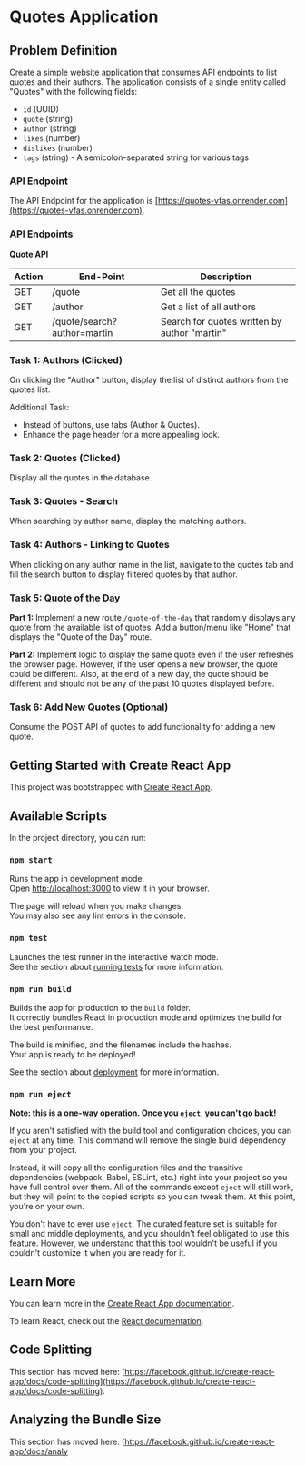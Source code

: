 # Quotes Application

## Problem Definition

Create a simple website application that consumes API endpoints to list quotes and their authors. The application consists 
of a single entity called "Quotes" with the following fields:

- `id` (UUID)
- `quote` (string)
- `author` (string)
- `likes` (number)
- `dislikes` (number)
- `tags` (string) - A semicolon-separated string for various tags

### API Endpoint

The API Endpoint for the application is [https://quotes-vfas.onrender.com](https://quotes-vfas.onrender.com).

### API Endpoints

**Quote API**

| Action | End-Point | Description |
| ------ | --------- | ----------- |
| GET    | /quote    | Get all the quotes |
| GET    | /author   | Get a list of all authors |
| GET    | /quote/search?author=martin | Search for quotes written by author "martin" |

### Task 1: Authors (Clicked)

On clicking the "Author" button, display the list of distinct authors from the quotes list.

Additional Task:
- Instead of buttons, use tabs (Author & Quotes).
- Enhance the page header for a more appealing look.

### Task 2: Quotes (Clicked)

Display all the quotes in the database.

### Task 3: Quotes - Search

When searching by author name, display the matching authors.

### Task 4: Authors - Linking to Quotes

When clicking on any author name in the list, navigate to the quotes tab and fill the search button to display filtered quotes 
by that author.

### Task 5: Quote of the Day

**Part 1:** Implement a new route `/quote-of-the-day` that randomly displays any quote from the available list of quotes. Add a 
button/menu like "Home" that displays the "Quote of the Day" route.

**Part 2:** Implement logic to display the same quote even if the user refreshes the browser page. However, if the user opens a 
new browser, the quote could be different. Also, at the end of a new day, the quote should be different and should not be any of 
the past 10 quotes displayed before.

### Task 6: Add New Quotes (Optional)

Consume the POST API of quotes to add functionality for adding a new quote.

## Getting Started with Create React App

This project was bootstrapped with [Create React App](https://github.com/facebook/create-react-app).

## Available Scripts

In the project directory, you can run:

### `npm start`

Runs the app in development mode.\
Open [http://localhost:3000](http://localhost:3000) to view it in your browser.

The page will reload when you make changes.\
You may also see any lint errors in the console.

### `npm test`

Launches the test runner in the interactive watch mode.\
See the section about [running tests](https://facebook.github.io/create-react-app/docs/running-tests) for more information.

### `npm run build`

Builds the app for production to the `build` folder.\
It correctly bundles React in production mode and optimizes the build for the best performance.

The build is minified, and the filenames include the hashes.\
Your app is ready to be deployed!

See the section about [deployment](https://facebook.github.io/create-react-app/docs/deployment) for more information.

### `npm run eject`

**Note: this is a one-way operation. Once you `eject`, you can't go back!**

If you aren't satisfied with the build tool and configuration choices, you can `eject` at any time. This command will remove the 
single build dependency from your project.

Instead, it will copy all the configuration files and the transitive dependencies (webpack, Babel, ESLint, etc.) right into your 
project so you have full control over them. All of the commands except `eject` will still work, but they will point to the copied 
scripts so you can tweak them. At this point, you're on your own.

You don't have to ever use `eject`. The curated feature set is suitable for small and middle deployments, and you shouldn't feel obligated to use this feature. However, we understand that this tool wouldn't be useful if you couldn't customize it when you are 
ready for it.

## Learn More

You can learn more in the [Create React App documentation](https://facebook.github.io/create-react-app/docs/getting-started).

To learn React, check out the [React documentation](https://reactjs.org/).

## Code Splitting

This section has moved here: [https://facebook.github.io/create-react-app/docs/code-splitting](https://facebook.github.io/create-react-app/docs/code-splitting).

## Analyzing the Bundle Size

This section has moved here: [https://facebook.github.io/create-react-app/docs/analy
